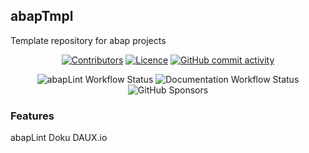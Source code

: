 <div id="top"></div>

## abapTmpl
Template repository for abap projects

<p align="center">
    <a href="https://github.com/abapTools/abapTmpl/contributors" alt="Contributors">
        <img alt="Contributors" src="https://img.shields.io/github/contributors/badges/shields" /></a>
	<a href="https://github.com/abapTools/abapTmpl/blob/master/LICENSE" alt="Licence">
		<img alt="Licence" src="https://img.shields.io/github/license/abapTools/abapTmpl?label=MIT"></a>
	<a href="https://github.com/abapTools/abapTmpl/pulse" alt="Activity">
		<img alt="GitHub commit activity" src="https://img.shields.io/github/commit-activity/m/abapTools/abapTmpl"></a>		
</p>		
<p align="center">
	<img alt="abapLint Workflow Status" src="https://img.shields.io/github/workflow/status/abapTools/abapTmpl/abaplint?label=abaplint">
	<img alt="Documentation Workflow Status" src="https://img.shields.io/github/workflow/status/abapTools/abapTmpl/Documentation?label=Documentation">
	<img alt="GitHub Sponsors" src="https://img.shields.io/github/sponsors/abapTools">
</p>


### Features

abapLint
Doku DAUX.io

